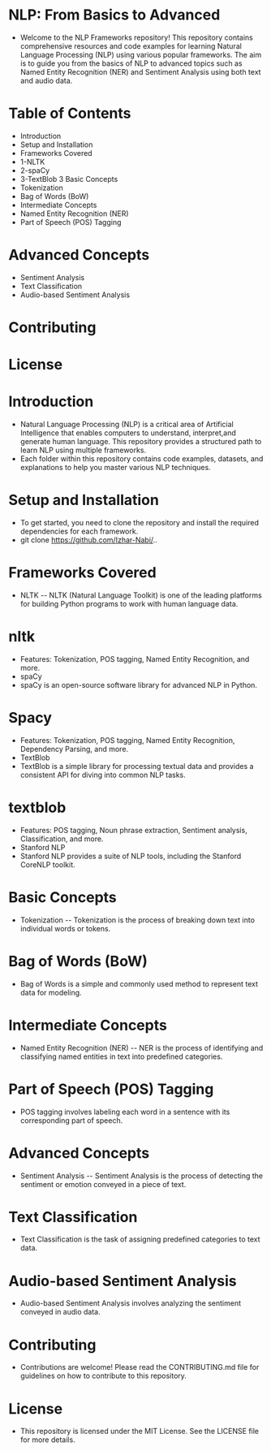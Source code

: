 # NLP: From Basics to Advanced
- Welcome to the NLP Frameworks repository! This repository contains comprehensive resources and code examples for learning Natural Language Processing (NLP) using various popular frameworks. The aim is to guide you from the basics of NLP to advanced topics such as Named Entity Recognition (NER) and Sentiment Analysis using both text and audio data.

# Table of Contents
- Introduction
- Setup and Installation
- Frameworks Covered
- 1-NLTK
- 2-spaCy
- 3-TextBlob
3 Basic Concepts
- Tokenization
- Bag of Words (BoW)
- Intermediate Concepts
- Named Entity Recognition (NER)
- Part of Speech (POS) Tagging
# Advanced Concepts
- Sentiment Analysis
- Text Classification
- Audio-based Sentiment Analysis
# Contributing
# License

# Introduction
- Natural Language Processing (NLP) is a critical area of Artificial Intelligence that enables computers to understand, interpret,and generate human language. This repository provides a structured path to learn NLP using multiple frameworks.
- Each folder within this repository contains code examples, datasets, and explanations to help you master various NLP techniques.

# Setup and Installation
- To get started, you need to clone the repository and install the required dependencies for each framework.
- git clone https://github.com/Izhar-Nabi/..

# Frameworks Covered
- NLTK
-- NLTK (Natural Language Toolkit) is one of the leading platforms for building Python programs to work with human language data.

# nltk
- Features: Tokenization, POS tagging, Named Entity Recognition, and more.
- spaCy
- spaCy is an open-source software library for advanced NLP in Python.

# Spacy
- Features: Tokenization, POS tagging, Named Entity Recognition, Dependency Parsing, and more.
- TextBlob
- TextBlob is a simple library for processing textual data and provides a consistent API for diving into common NLP tasks.

# textblob
- Features: POS tagging, Noun phrase extraction, Sentiment analysis, Classification, and more.
- Stanford NLP
- Stanford NLP provides a suite of NLP tools, including the Stanford CoreNLP toolkit.

# Basic Concepts
- Tokenization
-- Tokenization is the process of breaking down text into individual words or tokens.

# Bag of Words (BoW)
- Bag of Words is a simple and commonly used method to represent text data for modeling.

# Intermediate Concepts
- Named Entity Recognition (NER)
-- NER is the process of identifying and classifying named entities in text into predefined categories.

# Part of Speech (POS) Tagging
- POS tagging involves labeling each word in a sentence with its corresponding part of speech.

# Advanced Concepts
- Sentiment Analysis
-- Sentiment Analysis is the process of detecting the sentiment or emotion conveyed in a piece of text.

# Text Classification
- Text Classification is the task of assigning predefined categories to text data.

# Audio-based Sentiment Analysis
- Audio-based Sentiment Analysis involves analyzing the sentiment conveyed in audio data.

# Contributing
- Contributions are welcome! Please read the CONTRIBUTING.md file for guidelines on how to contribute to this repository.

# License
- This repository is licensed under the MIT License. See the LICENSE file for more details.
